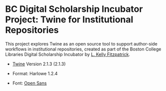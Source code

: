 # BC Digital Scholarship Incubator Project: Twine for Institutional Repositories
This project explores Twine as an open source tool to support author-side workflows in institutional repositories, created as part of the Boston College Libraries Digital Scholarship Incubator by [L. Kelly Fitzpatrick](lkfitz.tumblr.com).

* [Twine](http://twinery.org/) Version 2.1.3 (2.1.3)

* Format: Harlowe 1.2.4

* Font: [Open Sans](https://fonts.google.com/specimen/Open+Sans?selection.family=Open+Sans:600)
